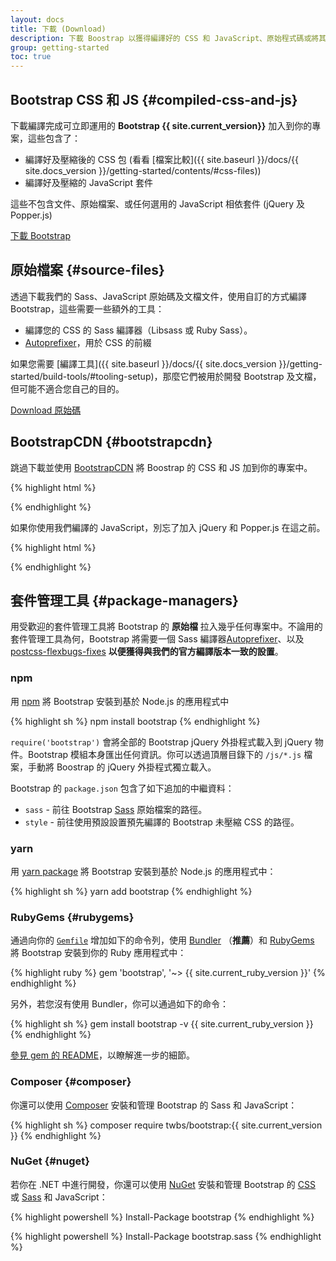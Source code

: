 ```yaml
---
layout: docs
title: 下載 (Download)
description: 下載 Boostrap 以獲得編譯好的 CSS 和 JavaScript、原始程式碼或將其加入到您喜好的 npm、RubyGems 軟體套件管理系統中。
group: getting-started
toc: true
---
```


## Bootstrap CSS 和 JS {#compiled-css-and-js}

下載編譯完成可立即運用的 **Bootstrap {{ site.current_version}}** 加入到你的專案，這些包含了：

- 編譯好及壓縮後的 CSS 包 (看看 [檔案比較]({{ site.baseurl }}/docs/{{ site.docs_version }}/getting-started/contents/#css-files))
- 編譯好及壓縮的 JavaScript 套件

這些不包含文件、原始檔案、或任何選用的 JavaScript 相依套件 (jQuery 及 Popper.js)

<a href="{{ site.download.dist }}" class="btn btn-bd-primary" onclick="ga('send', 'event', 'Getting started', 'Download', 'Download Bootstrap');">下載 Bootstrap</a>

## 原始檔案 {#source-files}

透過下載我們的 Sass、JavaScript 原始碼及文檔文件，使用自訂的方式編譯 Bootstrap，這些需要一些額外的工具：

- 編譯您的 CSS 的 Sass 編譯器（Libsass 或 Ruby Sass）。
- [Autoprefixer](https://github.com/postcss/autoprefixer)，用於 CSS 的前綴

如果您需要 [編譯工具]({{ site.baseurl }}/docs/{{ site.docs_version }}/getting-started/build-tools/#tooling-setup)，那麼它們被用於開發 Bootstrap 及文檔， 但可能不適合您自己的目的。


<a href="{{ site.download.source }}" class="btn btn-bd-primary" onclick="ga('send', 'event', 'Getting started', 'Download', 'Download source');">Download 原始碼</a>

## BootstrapCDN {#bootstrapcdn}

跳過下載並使用 [BootstrapCDN](https://www.bootstrapcdn.com/) 將 Boostrap 的 CSS 和 JS 加到你的專案中。

{% highlight html %}
<link rel="stylesheet" href="{{ site.cdn.css }}" integrity="{{ site.cdn.css_hash }}" crossorigin="anonymous">
<script src="{{ site.cdn.js }}" integrity="{{ site.cdn.js_hash }}" crossorigin="anonymous"></script>
{% endhighlight %}

如果你使用我們編譯的 JavaScript，別忘了加入 jQuery 和 Popper.js 在這之前。

{% highlight html %}
<script src="{{ site.cdn.jquery }}" integrity="{{ site.cdn.jquery_hash }}" crossorigin="anonymous"></script>
<script src="{{ site.cdn.popper }}" integrity="{{ site.cdn.popper_hash }}" crossorigin="anonymous"></script>
{% endhighlight %}

## 套件管理工具 {#package-managers}

用受歡迎的套件管理工具將 Bootstrap 的 **原始檔** 拉入幾乎任何專案中。不論用的套件管理工具為何，Bootstrap 將需要一個 Sass 編譯器[Autoprefixer](https://github.com/postcss/autoprefixer)、以及[postcss-flexbugs-fixes](https://github.com/luisrudge/postcss-flexbugs-fixes) **以便獲得與我們的官方編譯版本一致的設置**。

### npm

用 [npm](https://www.npmjs.com/package/bootstrap) 將 Bootstrap 安裝到基於 Node.js 的應用程式中

{% highlight sh %}
npm install bootstrap
{% endhighlight %}

`require('bootstrap')` 會將全部的 Bootstrap jQuery 外掛程式載入到 jQuery 物件。Bootstrap 模組本身匯出任何資訊。你可以透過頂層目錄下的 `/js/*.js` 檔案，手動將 Boostrap 的 jQuery 外掛程式獨立載入。

Bootstrap 的 `package.json` 包含了如下追加的中繼資料：

- `sass` - 前往 Bootstrap [Sass](https://sass-lang.com/) 原始檔案的路徑。
- `style` - 前往使用預設設置預先編譯的 Bootstrap 未壓縮 CSS 的路徑。

### yarn

用 [yarn package](https://yarnpkg.com/en/package/yarn) 將 Bootstrap 安裝到基於 Node.js 的應用程式中：

{% highlight sh %}
yarn add bootstrap
{% endhighlight %}

### RubyGems {#rubygems}

通過向你的 [`Gemfile`](https://bundler.io/gemfile.html) 增加如下的命令列，使用 [Bundler](https://bundler.io/) （**推薦**）和 [RubyGems](https://rubygems.org/) 將 Bootstrap 安裝到你的 Ruby 應用程式中：

{% highlight ruby %}
gem 'bootstrap', '~> {{ site.current_ruby_version }}'
{% endhighlight %}

另外，若您沒有使用 Bundler，你可以通過如下的命令：

{% highlight sh %}
gem install bootstrap -v {{ site.current_ruby_version }}
{% endhighlight %}

[參見 gem 的 README](https://github.com/twbs/bootstrap-rubygem/blob/master/README.md)，以瞭解進一步的細節。

### Composer {#composer}

你還可以使用 [Composer](https://getcomposer.org/) 安裝和管理 Bootstrap 的 Sass 和 JavaScript：

{% highlight sh %}
composer require twbs/bootstrap:{{ site.current_version }}
{% endhighlight %}

### NuGet {#nuget}

若你在 .NET 中進行開發，你還可以使用 [NuGet](https://www.nuget.org/) 安裝和管理 Bootstrap 的
[CSS](https://www.nuget.org/packages/bootstrap/) 或 [Sass](https://www.nuget.org/packages/bootstrap.sass/) 和 JavaScript：

{% highlight powershell %}
Install-Package bootstrap
{% endhighlight %}

{% highlight powershell %}
Install-Package bootstrap.sass
{% endhighlight %}
